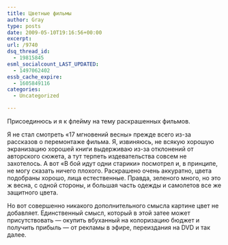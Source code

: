 ```yaml
---
title: Цветные фильмы
author: Gray
type: posts
date: 2009-05-10T19:16:56+00:00
excerpt:
url: /9740
dsq_thread_id:
  - 19815845
esml_socialcount_LAST_UPDATED:
  - 1497062402
essb_cache_expire:
  - 1605849116
categories:
  - Uncategorized

---
```








<p style="clear: both">
  Присоединюсь и я к флейму на тему раскрашенных фильмов.
</p>

<p style="clear: both">
  Я не стал смотреть &#171;17 мгновений весны&#187; прежде всего из-за рассказов о перемонтаже фильма. Я, извиняюсь, не всякую хорошую экранизацию хорошей книги выдерживаю из-за отклонений от авторского сюжета, а тут терпеть издевательства совсем не захотелось. А вот &#171;В бой идут одни старики&#187; посмотрел и, в принципе, не могу сказать ничего плохого. Раскрашено очень аккуратно, цвета подобраны хорошо, лица естественные. Правда, зеленого много, но это ж весна, с одной стороны, и большая часть одежды и самолетов все же защитного цвета.
</p>

<p style="clear: both">
  Но вот совершенно никакого дополнительного смысла картине цвет не добавляет. Единственный смысл, который в этой затее может присутствовать &#8212; окупить вбуханный на колоризацию бюджет и получить прибыль &#8212; от рекламы в эфире, переиздания на DVD и так далее.
</p>